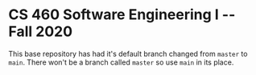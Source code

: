 # CS 460 Software Engineering I -- Fall 2020

This base repository has had it's default branch changed from `master` to `main`.  There won't be a branch called `master` so use `main` in its place.